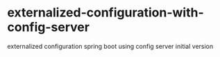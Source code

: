 # externalized-configuration-with-config-server
externalized configuration spring boot using config server initial version
